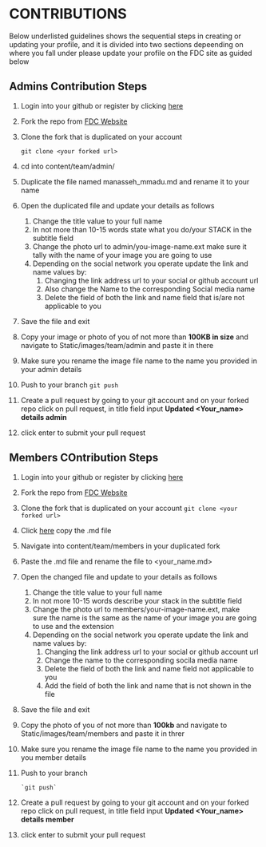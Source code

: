 # CONTRIBUTIONS 

Below underlisted guidelines shows the sequential steps in creating or updating your profile,
and it is divided into two sections depeending on where you fall under please 
update your profile on the FDC site as guided below

## Admins Contribution Steps

1. Login into your github or register by clicking [here](https://github.com)
2. Fork the repo from [FDC Website](https://futminna-dev-circle.github.io)
3. Clone the fork that is duplicated on your account

	`git clone <your forked url>`
	
4. cd into content/team/admin/
5. Duplicate the file named manasseh_mmadu.md and rename it to your name
6. Open the duplicated file and update your details as follows
	1. Change the title value to your full name 
	2. In not more than 10-15 words state what you do/your STACK in 
	   the subtitle field
	3. Change the photo url to admin/you-image-name.ext make sure it 
	   tally with the name of your image you are going to use
	4. Depending on the social network you operate update the link 
	   and name values by:
		1. Changing the link address url to your social or 
		   github account url
		2. Also change the Name to the corresponding Social media name
		3. Delete the field of both the link and name field that 
		   is/are not applicable to you
7. Save the file and exit
8. Copy your image or photo of you of not more than **100KB in size** 
   and navigate to Static/images/team/admin and paste it in there
9. Make sure you rename the image file name to the name you provided in 
   your admin details
10. Push to your branch
			`git push` 
			
11. Create a pull request by going to your git account and on your 
    forked repo click on pull request, in title field input **Updated 
<Your_name> details admin**
12. click enter to submit your pull request

## Members COntribution Steps

1. Login into your github or register by clicking [here](https://github.com)
2. Fork the repo from [FDC Website](https://futminna-dev-circle.github.io)
3. Clone the fork that is duplicated on your account 
	`git clone <your forked url>`
3. Click [here](assets/) copy the .md file
4. Navigate into content/team/members in your duplicated fork
5. Paste the .md file and rename the file to <your_name.md>
6. Open the changed file and update to your details as follows
	1. Change the title value to your full name
	2. In not more 10-15 words describe your stack in the subtitle 
           field
	3. Change the photo url to members/your-image-name.ext, make  
           sure the name is the same as the name of your image you are 
           going to use and the extension
	4. Depending on the social network you operate update the link 
           and name values by:
		1. Changing the link address url to your social or 
                   github account url
		2. Change the name to the corresponding socila media 
                   name
		3. Delete the field of both the link and name field not 
                   applicable to you
		4. Add the field of both the link and name that is not 
                   shown in the file
7. Save the file and exit	
8. Copy the photo of you of not more than **100kb** and navigate to Static/images/team/members and paste it in threr
9. Make sure you rename the image file name to the name you provided in you member details
10. Push to your branch

		`git push`

11. Create a pull request by going to your git account and on your 
    forked repo click on pull request, in title field input **Updated 
    <Your_name> details member**
12. click enter to submit your pull request
